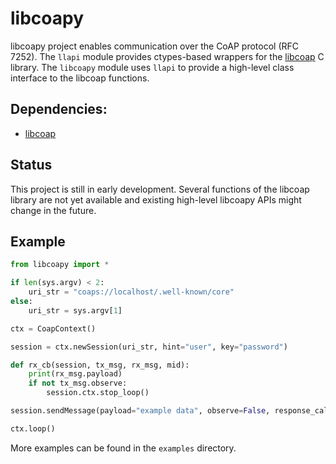 libcoapy
========

libcoapy project enables communication over the CoAP protocol (RFC 7252). The
`llapi` module provides ctypes-based wrappers for the [libcoap](https://libcoap.net/)
C library. The `libcoapy` module uses `llapi` to provide a high-level class interface
to the libcoap functions.

Dependencies:
-------------

 - [libcoap](https://libcoap.net/)

Status
------

This project is still in early development. Several functions of the libcoap
library are not yet available and existing high-level libcoapy APIs might change
in the future.

Example
-------

```python
from libcoapy import *

if len(sys.argv) < 2:
	uri_str = "coaps://localhost/.well-known/core"
else:
	uri_str = sys.argv[1]

ctx = CoapContext()

session = ctx.newSession(uri_str, hint="user", key="password")

def rx_cb(session, tx_msg, rx_msg, mid):
	print(rx_msg.payload)
	if not tx_msg.observe:
		session.ctx.stop_loop()

session.sendMessage(payload="example data", observe=False, response_callback=rx_cb)

ctx.loop()
```

More examples can be found in the `examples` directory.

